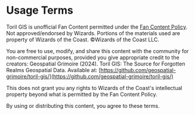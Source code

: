 # Usage Terms

Toril GIS is unofficial Fan Content permitted under the [Fan Content Policy](https://company.wizards.com/en/legal/fancontentpolicy). Not approved/endorsed by Wizards. Portions of the materials used are property of Wizards of the Coast. ©Wizards of the Coast LLC.

You are free to use, modify, and share this content with the community for non-commercial purposes, provided you give appropriate credit to the creators: Geospatial Grimoire (2024). Toril GIS: The Source for Forgotten Realms Geospatial Data. Available at: [https://github.com/geospatial-grimoire/toril-gis/](https://github.com/geospatial-grimoire/toril-gis/)

This does not grant you any rights to Wizards of the Coast's intellectual property beyond what is permitted by the Fan Content Policy.

By using or distributing this content, you agree to these terms.